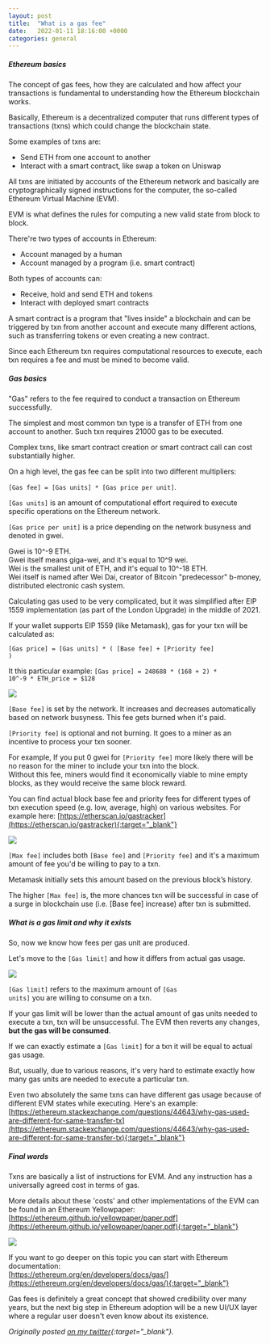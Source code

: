 ```yaml
---
layout: post
title:  "What is a gas fee"
date:   2022-01-11 18:16:00 +0000
categories: general
---
```


##### Ethereum basics

The concept of gas fees, how they are calculated and how affect your transactions is fundamental to understanding how the Ethereum blockchain works.

Basically, Ethereum is a decentralized computer that runs different types of transactions (txns) which could change the blockchain state.

Some examples of txns are:
- Send ETH from one account to another
- Interact with a smart contract, like swap a token on Uniswap

All txns are initiated by accounts of the Ethereum network and basically are cryptographically signed instructions for the computer, the so-called Ethereum Virtual Machine (EVM).

EVM is what defines the rules for computing a new valid state from block to block.

There're two types of accounts in Ethereum:
- Account managed by a human
- Account managed by a program (i.e. smart contract)

Both types of accounts can:
- Receive, hold and send ETH and tokens
- Interact with deployed smart contracts

A smart contract is a program that "lives inside" a blockchain and can be triggered by txn from another account and execute many different actions, such as transferring tokens or even creating a new contract.

Since each Ethereum txn requires computational resources to execute, each txn requires a fee and must be mined to become valid. 

##### Gas basics

"Gas" refers to the fee required to conduct a transaction on Ethereum successfully.

The simplest and most common txn type is a transfer of ETH from one account to another. Such txn requires 21000 gas to be executed.

Complex txns, like smart contract creation or smart contract call can cost substantially higher.

On a high level, the gas fee can be split into two different multipliers:

<code>[Gas fee] = [Gas units] * [Gas price per unit]</code>.

<code>[Gas units]</code> is an amount of computational effort required to execute specific operations on the Ethereum network.

<code>[Gas price per unit]</code> is a price depending on the network busyness and denoted in gwei.

Gwei is 10^-9 ETH.\
Gwei itself means giga-wei, and it's equal to 10^9 wei.\
Wei is the smallest unit of ETH, and it's equal to 10^-18 ETH.\
Wei itself is named after Wei Dai, creator of Bitcoin "predecessor" b-money, distributed electronic cash system.

Calculating gas used to be very complicated, but it was simplified after EIP 1559 implementation (as part of the London Upgrade) in the middle of 2021.

If your wallet supports EIP 1559 (like Metamask), gas for your txn will be calculated as:

<code>[Gas price] = [Gas units] * ( [Base fee] + [Priority fee] )</code>

It this particular example:
<code>[Gas price] = 248688 * (168 + 2) * 10^-9 * ETH_price = $128</code>

<img src="{{site.url}}/assets/images/what-is-a-gas-fee/metamask-wallet.png">

<code>[Base fee]</code> is set by the network. It increases and decreases automatically based on network busyness.
This fee gets burned when it's paid.

<code>[Priority fee]</code> is optional and not burning. It goes to a miner as an incentive to process your txn sooner.

For example, If you put 0 gwei for <code>[Priority fee]</code> more likely there will be no reason for the miner to include your txn into the block.\
Without this fee, miners would find it economically viable to mine empty blocks, as they would receive the same block reward.

You can find actual block base fee and priority fees for different types of txn execution speed (e.g. low, average, high) on various websites.
For example here: [https://etherscan.io/gastracker](https://etherscan.io/gastracker){:target="_blank"}

<img src="{{site.url}}/assets/images/what-is-a-gas-fee/etherscan.jpg">

<code>[Max fee]</code> includes both <code>[Base fee]</code> and <code>[Priority fee]</code> and it's a maximum amount of fee you'd be willing to pay to a txn.

Metamask initially sets this amount based on the previous block’s history.

The higher <code>[Max fee]</code> is, the more chances txn will be successful in case of a surge in blockchain use (i.e. [Base fee] increase) after txn is submitted.

##### What is a gas limit and why it exists

So, now we know how fees per gas unit are produced. 

Let's move to the <code>[Gas limit]</code> and how it differs from actual gas usage.

<img src="{{site.url}}/assets/images/what-is-a-gas-fee/gas-usage.jpg">

<code>[Gas limit]</code> refers to the maximum amount of <code>[Gas units]</code> you are willing to consume on a txn.

If your gas limit will be lower than the actual amount of gas units needed to execute a txn, txn will be unsuccessful. The EVM then reverts any changes, **but the gas will be consumed**.

If we can exactly estimate a <code>[Gas limit]</code> for a txn it will be equal to actual gas usage.

But, usually, due to various reasons, it's very hard to estimate exactly how many gas units are needed to execute a particular txn.

Even two absolutely the same txns can have different gas usage because of different EVM states while executing.
Here's an example:\
[https://ethereum.stackexchange.com/questions/44643/why-gas-used-are-different-for-same-transfer-tx](https://ethereum.stackexchange.com/questions/44643/why-gas-used-are-different-for-same-transfer-tx){:target="_blank"}

##### Final words

Txns are basically a list of instructions for EVM. And any instruction has a universally agreed cost in terms of gas.

More details about these 'costs' and other implementations of the EVM can be found in an Ethereum Yellowpaper: \
[https://ethereum.github.io/yellowpaper/paper.pdf](https://ethereum.github.io/yellowpaper/paper.pdf){:target="_blank"}

<img src="{{site.url}}/assets/images/what-is-a-gas-fee/yellowpaper.png">

If you want to go deeper on this topic you can start with Ethereum documentation:\
[https://ethereum.org/en/developers/docs/gas/](https://ethereum.org/en/developers/docs/gas/){:target="_blank"}

Gas fees is definitely a great concept that showed credibility over many years, but the next big step in Ethereum adoption will be a new UI/UX layer where a regular user doesn't even know about its existence.

*Originally posted [on my twitter](https://twitter.com/dashtiev){:target="_blank"}.*